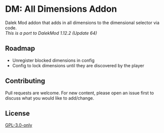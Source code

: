 # DM: All Dimensions Addon
Dalek Mod addon that adds in all dimensions to the dimensional selector via code.
<br>
*This is a port to DalekMod 1.12.2 (Update 64)*

## Roadmap
- Unregister blocked dimensions in config
- Config to lock dimensions until they are discovered by the player

## Contributing
Pull requests are welcome. For new content, please open an issue first to discuss what you would like to add/change.

## License
[GPL-3.0-only](https://opensource.org/licenses/GPL-3.0)
